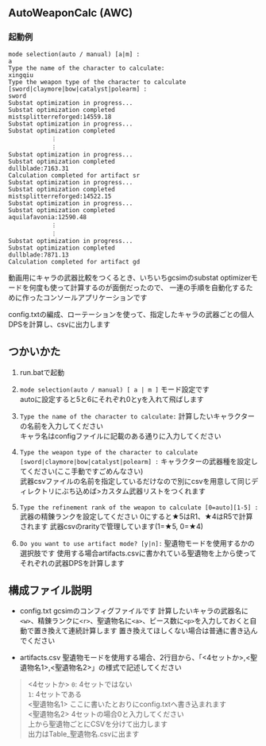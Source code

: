 ## AutoWeaponCalc (AWC)
### 起動例
```
mode selection(auto / manual) [a|m] :
a
Type the name of the character to calculate:
xingqiu
Type the weapon type of the character to calculate [sword|claymore|bow|catalyst|polearm] :
sword
Substat optimization in progress...
Substat optimization completed
mistsplitterreforged:14559.18
Substat optimization in progress...
Substat optimization completed
            ︙
            ︙
Substat optimization in progress...
Substat optimization completed
dullblade:7163.31
Calculation completed for artifact sr
Substat optimization in progress...
Substat optimization completed
mistsplitterreforged:14522.15
Substat optimization in progress...
Substat optimization completed
aquilafavonia:12590.48
            ︙
            ︙
Substat optimization in progress...
Substat optimization completed
dullblade:7871.13
Calculation completed for artifact gd
```

動画用にキャラの武器比較をつくるとき、いちいちgcsimのsubstat optimizerモードを何度も使って計算するのが面倒だったので、
一連の手順を自動化するために作ったコンソールアプリケーションです

config.txtの編成、ローテーションを使って、指定したキャラの武器ごとの個人DPSを計算し、csvに出力します


## つかいかた

1. run.batで起動

2. `mode selection(auto / manual) [ a | m ]`
モード設定です  
autoに設定すると5と6にそれぞれ0とyを入れて飛ばします

3. `Type the name of the character to calculate:`
計算したいキャラクターの名前を入力してください  
キャラ名はconfigファイルに記載のある通りに入力してください  

4. `Type the weapon type of the character to calculate [sword|claymore|bow|catalyst|polearm] :`
キャラクターの武器種を設定してください(ここ手動ですごめんなさい)  
武器csvファイルの名前を指定しているだけなので別にcsvを用意して同じディレクトリにぶち込めば>カスタム武器リストをつくれます

5. `Type the refinement rank of the weapon to calculate [0=auto][1-5] :`
武器の精錬ランクを設定してください
0にすると★5はR1、★4はR5で計算されます
武器csvのrarityで管理しています(1=★5, 0=★4)

6. `Do you want to use artifact mode? [y|n]:`
聖遺物モードを使用するかの選択肢です
使用する場合artifacts.csvに書かれている聖遺物を上から使ってそれぞれの武器DPSを計算します


## 構成ファイル説明

- config.txt
gcsimのコンフィグファイルです
計算したいキャラの武器名に`<w>`、精錬ランクに`<r>`、聖遺物名に`<a>`、ピース数に`<p>`を入力しておくと自動で置き換えて連続計算します
置き換えてほしくない場合は普通に書き込んでください

- artifacts.csv
聖遺物モードを使用する場合、2行目から、「<4セットか>,<聖遺物名1>,<聖遺物名2>」の様式で記述してください

> <4セットか> 
> `0`: 4セットではない  
> `1`: 4セットである  
> <聖遺物名1> ここに書いたとおりにconfig.txtへ書き込まれます  
> <聖遺物名2> 4セットの場合0と入力してください  
> 上から聖遺物ごとにCSVを分けて出力します  
出力はTable_聖遺物名.csvに出ます
